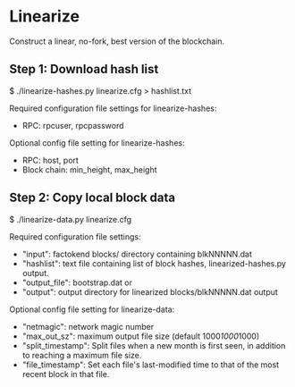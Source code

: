 # Linearize
Construct a linear, no-fork, best version of the blockchain.

## Step 1: Download hash list

   $ ./linearize-hashes.py linearize.cfg > hashlist.txt

Required configuration file settings for linearize-hashes:
* RPC: rpcuser, rpcpassword

Optional config file setting for linearize-hashes:
* RPC: host, port
* Block chain: min_height, max_height

## Step 2: Copy local block data

   $ ./linearize-data.py linearize.cfg

Required configuration file settings:
* "input": factokend blocks/ directory containing blkNNNNN.dat
* "hashlist": text file containing list of block hashes, linearized-hashes.py
output.
* "output_file": bootstrap.dat
      or
* "output": output directory for linearized blocks/blkNNNNN.dat output

Optional config file setting for linearize-data:
* "netmagic": network magic number
* "max_out_sz": maximum output file size (default 1000*1000*1000)
* "split_timestamp": Split files when a new month is first seen, in addition to
reaching a maximum file size.
* "file_timestamp": Set each file's last-modified time to that of the
most recent block in that file.
